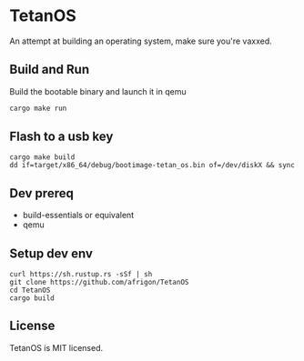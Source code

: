 # TetanOS
An attempt at building an operating system, make sure you're vaxxed.

## Build and Run

Build the bootable binary and launch it in qemu

```sh
cargo make run
```

## Flash to a usb key

	cargo make build
	dd if=target/x86_64/debug/bootimage-tetan_os.bin of=/dev/diskX && sync

## Dev prereq

- build-essentials or equivalent
- qemu

## Setup dev env

	curl https://sh.rustup.rs -sSf | sh
	git clone https://github.com/afrigon/TetanOS
	cd TetanOS
	cargo build

## License

TetanOS is MIT licensed.

